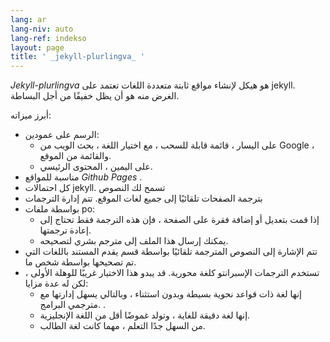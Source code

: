 ```yaml
---
lang: ar
lang-niv: auto
lang-ref: indekso
layout: page
title: ' _jekyll-plurlingva_ '
---
```


 _Jekyll-plurlingva_ هو هيكل لإنشاء مواقع ثابتة متعددة اللغات تعتمد على jekyll.  
الغرض منه هو أن يظل خفيفًا من أجل البساطة.

أبرز ميزاته:
 * الرسم على عمودين:
   * على اليسار ، قائمة قابلة للسحب ، مع اختيار اللغة ، بحث الويب من Google ، والقائمة من الموقع.
   * على اليمين ، المحتوى الرئيسي.
 * مناسبة للمواقع _Github Pages_ .
 * كل احتمالات jekyll. تسمح لك النصوص
 * بترجمة الصفحات تلقائيًا إلى جميع لغات الموقع. تتم إدارة الترجمات
 * بواسطة ملفات po:
   * إذا قمت بتعديل أو إضافة فقرة على الصفحة ، فإن هذه الترجمة فقط تحتاج إلى إعادة ترجمتها.
   * يمكنك إرسال هذا الملف إلى مترجم بشري لتصحيحه.
 * تتم الإشارة إلى النصوص المترجمة تلقائيًا بواسطة قسم يقدم المستند باللغات التي تم تصحيحها بواسطة شخص ما.
 * تستخدم الترجمات الإسبرانتو كلغة محورية. قد يبدو هذا الاختيار غريبًا للوهلة الأولى ، لكن له عدة مزايا:
   * إنها لغة ذات قواعد نحوية بسيطة وبدون استثناء ، وبالتالي يسهل إدارتها مع مترجمي البرامج. .
   * إنها لغة دقيقة للغاية ، وتولد غموضًا أقل من اللغة الإنجليزية.
   * من السهل جدًا التعلم ، مهما كانت لغة الطالب.


